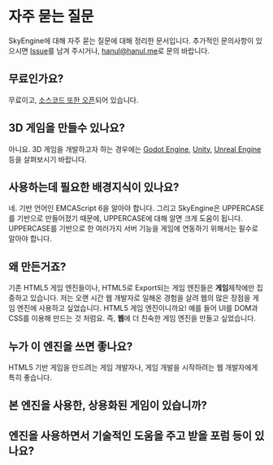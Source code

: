 # 자주 묻는 질문
SkyEngine에 대해 자주 묻는 질문에 대해 정리한 문서입니다. 추가적인 문의사항이 있으시면 [Issue](https://github.com/Hanul/SkyEngine/issues)를 남겨 주시거나, [hanul@hanul.me](mailto:hanul@hanul.me)로 문의 바랍니다.

## 무료인가요?
무료이고, [소스코드 또한 오픈](https://github.com/Hanul/SkyEngine)되어 있습니다.

## 3D 게임을 만들수 있나요?
아니요. 3D 게임을 개발하고자 하는 경우에는 [Godot Engine](https://godotengine.org/), [Unity](https://unity3d.com), [Unreal Engine](https://www.unrealengine.com) 등을 살펴보시기 바랍니다.

## 사용하는데 필요한 배경지식이 있나요?
네. 기반 언어인 EMCAScript 6을 알아야 합니다. 그리고 SkyEngine은 UPPERCASE를 기반으로 만들어졌기 때문에, UPPERCASE에 대해 알면 크게 도움이 됩니다. UPPERCASE를 기반으로 한 여러가지 서버 기능을 게임에 연동하기 위해서는 필수로 알아야 합니다.

## 왜 만든거죠?
기존 HTML5 게임 엔진들이나, HTML5로 Export되는 게임 엔진들은 **게임**제작에만 집중하고 있습니다. 저는 오랜 시간 웹 개발자로 일해온 경험을 살려 웹의 많은 장점을 게임 엔진에 사용하고 싶었습니다. HTML5 게임 엔진이니까요! 예를 들어 UI를 DOM과 CSS를 이용해 만드는 것 처럼요. 즉, **웹**에 더 친숙한 게임 엔진을 만들고 싶었습니다.

## 누가 이 엔진을 쓰면 좋나요?
HTML5 기반 게임을 만드려는 게임 개발자나, 게임 개발을 시작하려는 웹 개발자에게 특히 좋습니다.

## 본 엔진을 사용한, 상용화된 게임이 있습니까?

## 엔진을 사용하면서 기술적인 도움을 주고 받을 포럼 등이 있나요?